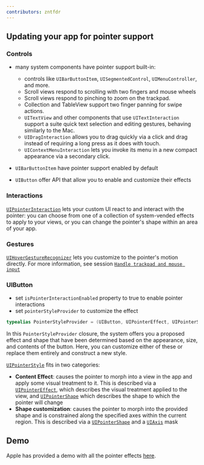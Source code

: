 ```yaml
---
contributors: zntfdr
---
```


## Updating your app for pointer support

### Controls

- many system components have pointer support built-in: 
  - controls like `UIBarButtonItem`, `UISegmentedControl`, `UIMenuController`, and more.
  - Scroll views respond to scrolling with two fingers and mouse wheels
  - Scroll views respond to pinching to zoom on the trackpad. 
  - Collection and TableView support two finger panning for swipe actions. 
  - `UITextView` and other components that use `UITextInteraction` support a suite quick text selection and editing gestures, behaving similarly to the Mac. 
  - `UIDragInteraction` allows you to drag quickly via a click and drag instead of requiring a long press as it does with touch. 
  - `UIContextMenuInteraction` lets you invoke its menu in a new compact appearance via a secondary click.

- `UIBarButtonItem` have pointer support enabled by default
- `UIButton` offer API that allow you to enable and customize their effects

### Interactions

[`UIPointerInteraction`][UIPointerInteraction] lets your custom UI react to and interact with the pointer: you can choose from one of a collection of system-vended effects to apply to your views, or you can change the pointer's shape within an area of your app. 

### Gestures

[`UIHoverGestureRecognizer`][UIHoverGestureRecognizer] lets you customize to the pointer's motion directly. For more information, see session [`Handle trackpad and mouse input`][20-10094]

### UIButton

- set `isPointerInteractionEnabled` property to true to enable pointer interactions
- set `pointerStyleProvider` to customize the effect

```swift
typealias PointerStyleProvider = (UIButton, UIPointerEffect, UIPointerShape) -> UIPointerStyle?
```

In this `PointerStyleProvider` closure, the system offers you a proposed effect and shape that have been determined based on the appearance, size, and contents of the button. Here, you can customize either of these or replace them entirely and construct a new style.

[`UIPointerStyle`][UIPointerStyle] fits in two categories:

- **Content Effect**: causes the pointer to morph into a view in the app and apply some visual treatment to it. This is described via a [`UIPointerEffect`][UIPointerEffect], which describes the visual treatment applied to the view, and [`UIPointerShape`][UIPointerShape] which describes the shape to which the pointer will change
- **Shape customization**: causes the pointer to morph into the provided shape and is constrained along the specified axes within the current region. This is described via a [`UIPointerShape`][UIPointerShape] and a [`UIAxis`][UIAxis] mask

## Demo

Apple has provided a demo with all the pointer effects [here][demo].

[20-10094]: https://developer.apple.com/videos/play/wwdc2020/10094

[UIPointerStyle]: https://developer.apple.com/documentation/uikit/uipointerstyle
[UIAxis]: https://developer.apple.com/documentation/uikit/uiaxis
[UIPointerShape]: https://developer.apple.com/documentation/uikit/uipointershape
[UIPointerEffect]: https://developer.apple.com/documentation/uikit/uipointereffect
[demo]: https://developer.apple.com/documentation/uikit/pointer_interactions/enhancing_your_ipad_app_with_pointer_interactions
[UIPointerInteraction]: https://developer.apple.com/documentation/uikit/uipointerinteraction
[UIHoverGestureRecognizer]: https://developer.apple.com/documentation/uikit/uihovergesturerecognizer